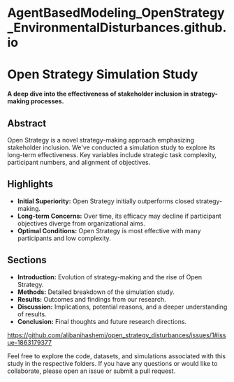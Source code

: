 # AgentBasedModeling_OpenStrategy_EnvironmentalDisturbances.github.io
# Open Strategy Simulation Study

**A deep dive into the effectiveness of stakeholder inclusion in strategy-making processes.**

## Abstract

Open Strategy is a novel strategy-making approach emphasizing stakeholder inclusion. We've conducted a simulation study to explore its long-term effectiveness. Key variables include strategic task complexity, participant numbers, and alignment of objectives.

## Highlights

- **Initial Superiority:** Open Strategy initially outperforms closed strategy-making.
- **Long-term Concerns:** Over time, its efficacy may decline if participant objectives diverge from organizational aims.
- **Optimal Conditions:** Open Strategy is most effective with many participants and low complexity.

## Sections

- **Introduction:** Evolution of strategy-making and the rise of Open Strategy.
- **Methods:** Detailed breakdown of the simulation study.
- **Results:** Outcomes and findings from our research.
- **Discussion:** Implications, potential reasons, and a deeper understanding of results.
- **Conclusion:** Final thoughts and future research directions.

https://github.com/alibanihashemi/open_strategy_disturbances/issues/1#issue-1863179377

Feel free to explore the code, datasets, and simulations associated with this study in the respective folders. If you have any questions or would like to collaborate, please open an issue or submit a pull request.
